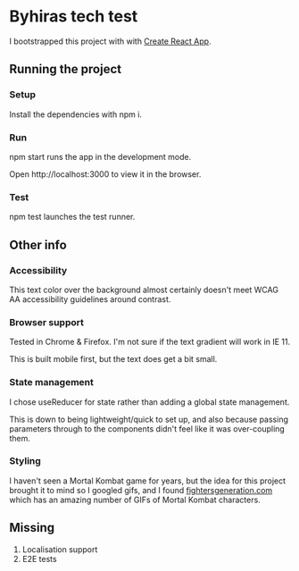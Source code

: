# Byhiras tech test

I bootstrapped this project with with [Create React App](https://github.com/facebook/create-react-app).

## Running the project

### Setup

Install the dependencies with npm i.

### Run

npm start runs the app in the development mode.

Open http://localhost:3000 to view it in the browser.

### Test

npm test launches the test runner.

## Other info

### Accessibility

This text color over the background almost certainly doesn't meet WCAG AA accessibility guidelines around contrast.

### Browser support

Tested in Chrome & Firefox. I'm not sure if the text gradient will work in IE 11.

This is built mobile first, but the text does get a bit small.

### State management

I chose useReducer for state rather than adding a global state management.

This is down to being lightweight/quick to set up, and also because passing parameters through to the components didn't feel like it was over-coupling them.

### Styling

I haven't seen a Mortal Kombat game for years, but the idea for this project brought it to mind so I googled gifs, and I found [fightersgeneration.com](https://www.fightersgeneration.com/characters3/scorpion-a.html) which has an amazing number of GIFs of Mortal Kombat characters.

## Missing

1. Localisation support
2. E2E tests
